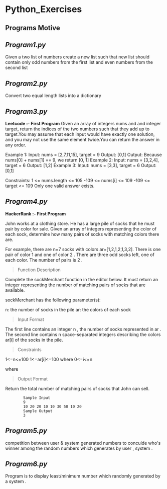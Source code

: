 # Python_Exercises
## Programs Motive


## ***Program1.py***

   Given a two list of numbers create a new list such that new list should contain only odd numbers from the first list and even numbers from the second list



## ***Program2.py***

   Convert two equal length lists into a dictionary


## ***Program3.py***

   **Leetcode :- First Program**
    Given an array of integers nums and and integer target, return the indices of the two numbers such that they add up to target.You may assume that each input would have exactly one solution, and you may not use the same element twice.You can return the answer in any order.
 
Example 1:
Input: nums = [2,7,11,15], target = 9
Output: [0,1]
Output: Because nums[0] + nums[1] == 9, we return [0, 1]
Example 2:
Input: nums = [3,2,4], target = 6
Output: [1,2]
Example 3:
Input: nums = [3,3], target = 6
Output: [0,1]
 
Constraints:
1 <= nums.length <= 105
-109 <= nums[i] <= 109
-109 <= target <= 109
Only one valid answer exists.



## ***Program4.py***

   **HackerRank :- First Program**

   John works at a clothing store. He has a large pile of socks that he must pair by color for sale. Given an array of integers representing the color of each sock, 
determine how many pairs of socks with matching colors there are.

For example, there are n=7 socks with colors ar=[1,2,1,2,1,3,2]. 
There is one pair of color 1 and one of color 2 . 
There are three odd socks left, one of each color. The number of pairs is 2 .

>Function Description

Complete the sockMerchant function in the editor below. It must return an integer representing the number of matching pairs of socks that are available.

sockMerchant has the following parameter(s):

n: the number of socks in the pile
ar: the colors of each sock
>Input Format

The first line contains an integer n , the number of socks represented in ar .
The second line contains n space-separated integers describing the colors ar[i] of the socks in the pile.

>Constraints

1<=n<=100
1<=ar[i]<=100 where 0<=i<=n

   where 
>Output Format

Return the total number of matching pairs of socks that John can sell.

            Sample Input
            9
            10 20 20 10 10 30 50 10 20
            Sample Output
            3

## ***Program5.py***

   competition between user & system generated numbers to conculde who's winner among the random numbers which generates by user , system .
   
   
## ***Program6.py***

   Program is to display least/minimum number which randomly generated by a system . 
